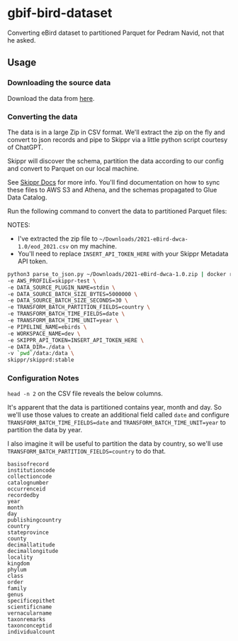 # gbif-bird-dataset
Converting eBird dataset to partitioned Parquet for Pedram Navid, not that he asked.

## Usage

### Downloading the source data

Download the data from [here](https://www.gbif.org/dataset/4fa7b334-ce0d-4e88-aaae-2e0c138d049e#temporalCoverages).

### Converting the data

The data is in a large Zip in CSV format. We'll extract the zip on the fly and convert to json records and pipe to Skippr via a little python script courtesy of ChatGPT.

Skippr will discover the schema, partition the data according to our config and convert to Parquet on our local machine.

See [Skippr Docs](https://docs.skippr.io) for more info. You'll find documentation on how to sync these files to AWS S3 and Athena, and the schemas propagated to Glue Data Catalog. 

Run the following command to convert the data to partitioned Parquet files:

NOTES: 
- I've extracted the zip file to `~/Downloads/2021-eBird-dwca-1.0/eod_2021.csv` on my machine.
- You'll need to replace `INSERT_API_TOKEN_HERE` with your Skippr Metadata API token.

```bash 
python3 parse_to_json.py ~/Downloads/2021-eBird-dwca-1.0.zip | docker run -i \
-e AWS_PROFILE=skippr-test \
-e DATA_SOURCE_PLUGIN_NAME=stdin \
-e DATA_SOURCE_BATCH_SIZE_BYTES=5000000 \
-e DATA_SOURCE_BATCH_SIZE_SECONDS=30 \
-e TRANSFORM_BATCH_PARTITION_FIELDS=country \
-e TRANSFORM_BATCH_TIME_FIELDS=date \
-e TRANSFORM_BATCH_TIME_UNIT=year \
-e PIPELINE_NAME=ebirds \
-e WORKSPACE_NAME=dev \
-e SKIPPR_API_TOKEN=INSERT_API_TOKEN_HERE \
-e DATA_DIR=./data \
-v `pwd`/data:/data \
skippr/skipprd:stable
```

### Configuration Notes

`head -n 2` on the CSV file reveals the below columns. 

It's apparent that the data is partitioned contains year, month and day. So we'll use those values to create an additional field called `date` and configure `TRANSFORM_BATCH_TIME_FIELDS=date` and `TRANSFORM_BATCH_TIME_UNIT=year` to partition the data by year.

I also imagine it will be useful to partition the data by country, so we'll use `TRANSFORM_BATCH_PARTITION_FIELDS=country` to do that. 

```csv
basisofrecord
institutioncode
collectioncode
catalognumber
occurrenceid
recordedby
year
month
day
publishingcountry
country
stateprovince
county
decimallatitude
decimallongitude
locality
kingdom
phylum
class
order
family
genus
specificepithet
scientificname
vernacularname
taxonremarks
taxonconceptid
individualcount
```